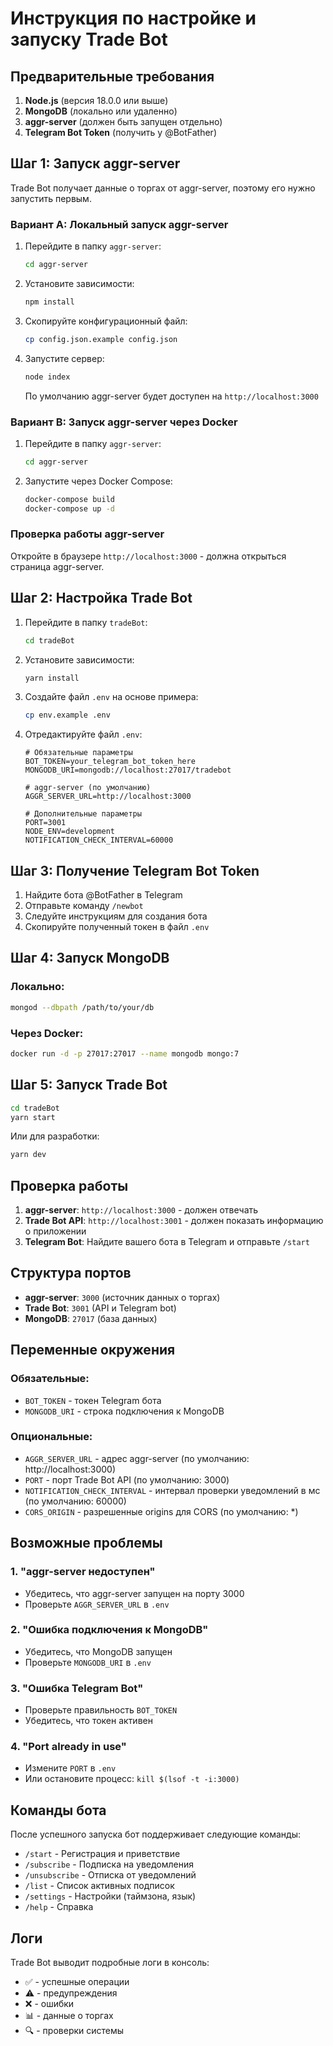 # Инструкция по настройке и запуску Trade Bot

## Предварительные требования

1. **Node.js** (версия 18.0.0 или выше)
2. **MongoDB** (локально или удаленно)
3. **aggr-server** (должен быть запущен отдельно)
4. **Telegram Bot Token** (получить у @BotFather)

## Шаг 1: Запуск aggr-server

Trade Bot получает данные о торгах от aggr-server, поэтому его нужно запустить первым.

### Вариант A: Локальный запуск aggr-server

1. Перейдите в папку `aggr-server`:

    ```bash
    cd aggr-server
    ```

2. Установите зависимости:

    ```bash
    npm install
    ```

3. Скопируйте конфигурационный файл:

    ```bash
    cp config.json.example config.json
    ```

4. Запустите сервер:

    ```bash
    node index
    ```

    По умолчанию aggr-server будет доступен на `http://localhost:3000`

### Вариант B: Запуск aggr-server через Docker

1. Перейдите в папку `aggr-server`:

    ```bash
    cd aggr-server
    ```

2. Запустите через Docker Compose:
    ```bash
    docker-compose build
    docker-compose up -d
    ```

### Проверка работы aggr-server

Откройте в браузере `http://localhost:3000` - должна открыться страница aggr-server.

## Шаг 2: Настройка Trade Bot

1. Перейдите в папку `tradeBot`:

    ```bash
    cd tradeBot
    ```

2. Установите зависимости:

    ```bash
    yarn install
    ```

3. Создайте файл `.env` на основе примера:

    ```bash
    cp env.example .env
    ```

4. Отредактируйте файл `.env`:

    ```env
    # Обязательные параметры
    BOT_TOKEN=your_telegram_bot_token_here
    MONGODB_URI=mongodb://localhost:27017/tradebot

    # aggr-server (по умолчанию)
    AGGR_SERVER_URL=http://localhost:3000

    # Дополнительные параметры
    PORT=3001
    NODE_ENV=development
    NOTIFICATION_CHECK_INTERVAL=60000
    ```

## Шаг 3: Получение Telegram Bot Token

1. Найдите бота @BotFather в Telegram
2. Отправьте команду `/newbot`
3. Следуйте инструкциям для создания бота
4. Скопируйте полученный токен в файл `.env`

## Шаг 4: Запуск MongoDB

### Локально:

```bash
mongod --dbpath /path/to/your/db
```

### Через Docker:

```bash
docker run -d -p 27017:27017 --name mongodb mongo:7
```

## Шаг 5: Запуск Trade Bot

```bash
cd tradeBot
yarn start
```

Или для разработки:

```bash
yarn dev
```

## Проверка работы

1. **aggr-server**: `http://localhost:3000` - должен отвечать
2. **Trade Bot API**: `http://localhost:3001` - должен показать информацию о приложении
3. **Telegram Bot**: Найдите вашего бота в Telegram и отправьте `/start`

## Структура портов

-   **aggr-server**: `3000` (источник данных о торгах)
-   **Trade Bot**: `3001` (API и Telegram bot)
-   **MongoDB**: `27017` (база данных)

## Переменные окружения

### Обязательные:

-   `BOT_TOKEN` - токен Telegram бота
-   `MONGODB_URI` - строка подключения к MongoDB

### Опциональные:

-   `AGGR_SERVER_URL` - адрес aggr-server (по умолчанию: http://localhost:3000)
-   `PORT` - порт Trade Bot API (по умолчанию: 3000)
-   `NOTIFICATION_CHECK_INTERVAL` - интервал проверки уведомлений в мс (по умолчанию: 60000)
-   `CORS_ORIGIN` - разрешенные origins для CORS (по умолчанию: \*)

## Возможные проблемы

### 1. "aggr-server недоступен"

-   Убедитесь, что aggr-server запущен на порту 3000
-   Проверьте `AGGR_SERVER_URL` в `.env`

### 2. "Ошибка подключения к MongoDB"

-   Убедитесь, что MongoDB запущен
-   Проверьте `MONGODB_URI` в `.env`

### 3. "Ошибка Telegram Bot"

-   Проверьте правильность `BOT_TOKEN`
-   Убедитесь, что токен активен

### 4. "Port already in use"

-   Измените `PORT` в `.env`
-   Или остановите процесс: `kill $(lsof -t -i:3000)`

## Команды бота

После успешного запуска бот поддерживает следующие команды:

-   `/start` - Регистрация и приветствие
-   `/subscribe` - Подписка на уведомления
-   `/unsubscribe` - Отписка от уведомлений
-   `/list` - Список активных подписок
-   `/settings` - Настройки (таймзона, язык)
-   `/help` - Справка

## Логи

Trade Bot выводит подробные логи в консоль:

-   ✅ - успешные операции
-   ⚠️ - предупреждения
-   ❌ - ошибки
-   📊 - данные о торгах
-   🔍 - проверки системы
